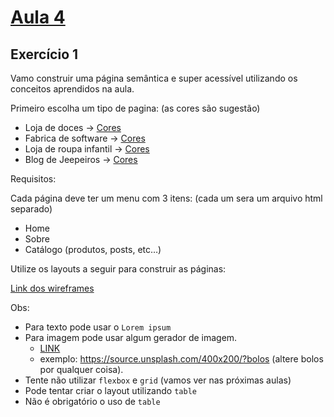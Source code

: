 # [Aula 4](https://bruno-cabral.notion.site/Aula-4-39862ecda2b7490d8759fbdf38c9f3c4)

## Exercício 1
Vamo construir uma página semântica e super acessível utilizando os conceitos aprendidos na aula.

Primeiro escolha um tipo de pagina: (as cores são sugestão)

- Loja de doces → [Cores](https://colorhunt.co/palette/ffc7c7ffe2e2f6f6f68785a2)
- Fabrica de software → [Cores](https://colorhunt.co/palette/f9f7f7dbe2ef3f72af112d4e)
- Loja de roupa infantil → [Cores](https://colorhunt.co/palette/f38181fce38aeaffd095e1d3)
- Blog de Jeepeiros -> [Cores](https://colorhunt.co/palette/7d5a50b4846ce5b299fcdec0)

Requisitos:

Cada página deve ter um menu com 3 itens: (cada um sera um arquivo html separado)

- Home
- Sobre
- Catálogo (produtos, posts, etc…)

Utilize os layouts a seguir para construir as páginas:

[Link dos wireframes](https://wireframe.cc/1cBFP2)

Obs: 

- Para texto pode usar o `Lorem ipsum`
- Para imagem pode usar algum gerador de imagem.
    - [LINK](https://source.unsplash.com/400x200/?bolos)
    - exemplo: https://source.unsplash.com/400x200/?bolos (altere bolos por qualquer coisa).
- Tente não utilizar `flexbox` e `grid` (vamos ver nas próximas aulas)
- Pode tentar criar o layout utilizando `table`
- Não é obrigatório o uso de `table`
